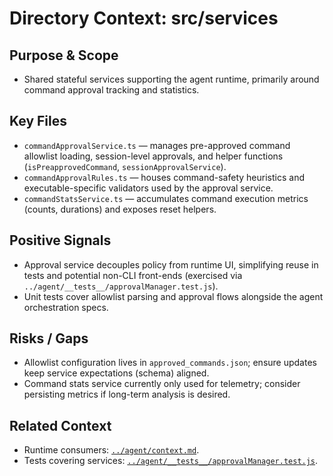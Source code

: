 # Directory Context: src/services

## Purpose & Scope

- Shared stateful services supporting the agent runtime, primarily around command approval tracking and statistics.

## Key Files

- `commandApprovalService.ts` — manages pre-approved command allowlist loading, session-level approvals, and helper functions (`isPreapprovedCommand`, `sessionApprovalService`).
- `commandApprovalRules.ts` — houses command-safety heuristics and executable-specific validators used by the approval service.
- `commandStatsService.ts` — accumulates command execution metrics (counts, durations) and exposes reset helpers.

## Positive Signals

- Approval service decouples policy from runtime UI, simplifying reuse in tests and potential non-CLI front-ends (exercised via
  `../agent/__tests__/approvalManager.test.js`).
- Unit tests cover allowlist parsing and approval flows alongside the agent orchestration specs.

## Risks / Gaps

- Allowlist configuration lives in `approved_commands.json`; ensure updates keep service expectations (schema) aligned.
- Command stats service currently only used for telemetry; consider persisting metrics if long-term analysis is desired.

## Related Context

- Runtime consumers: [`../agent/context.md`](../agent/context.md).
- Tests covering services: [`../agent/__tests__/approvalManager.test.js`](../agent/__tests__/approvalManager.test.js).
